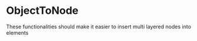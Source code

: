 # ObjectToNode
These functionalities should make it easier to insert multi layered nodes into elements
